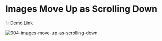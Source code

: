 # Images Move Up as Scrolling Down

[✨ Demo Link](https://javascript-small-projects-999.netlify.app/004-images-move-up-as-scrolling-down/)

![004-images-move-up-as-scrolling-down](https://user-images.githubusercontent.com/83247825/149897824-74d485be-8ceb-4dda-b552-606ce54fba4e.png)
